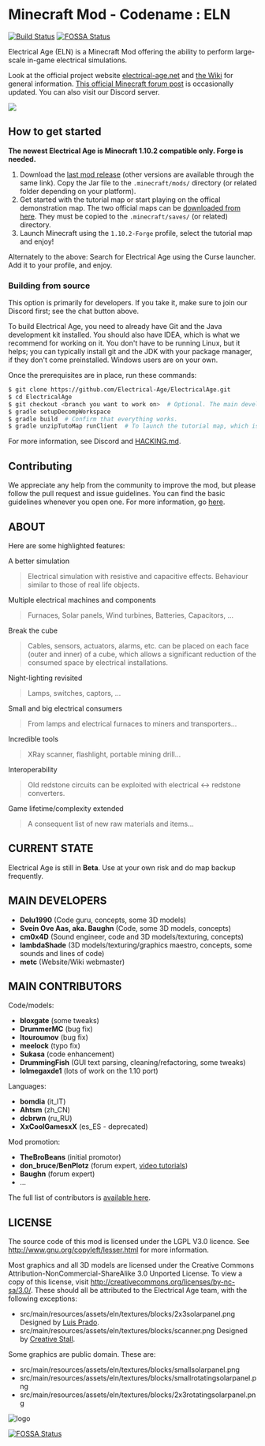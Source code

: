 # Minecraft Mod - Codename : ELN

[![Build Status](https://travis-ci.org/Electrical-Age/ElectricalAge.svg?branch=ports/1.10)](https://travis-ci.org/Electrical-Age/ElectricalAge)
[![FOSSA Status](https://app.fossa.io/api/projects/git%2Bgithub.com%2FElectrical-Age%2FElectricalAge.svg?type=shield)](https://app.fossa.io/projects/git%2Bgithub.com%2FElectrical-Age%2FElectricalAge?ref=badge_shield)

Electrical Age (ELN) is a Minecraft Mod offering the ability to perform large-scale in-game electrical simulations.

Look at the official project website [electrical-age.net](https://electrical-age.net/) and [the Wiki](http://wiki.electrical-age.net/) for general information. [This official Minecraft forum post](http://www.minecraftforum.net/topic/2741783-172forge-electrical-age-mod-beta-146/) is occasionally updated. You can also visit our Discord server.

<a href="https://discord.gg/38j6H8B">
<img src="https://img.shields.io/discord/463476274527076374.svg?style=for-the-badge">
</a>

## How to get started

**The newest Electrical Age is Minecraft 1.10.2 compatible only. Forge is needed.**

1. Download the [last mod release](https://minecraft.curseforge.com/projects/electrical-age) (other versions are available through the same link). Copy the Jar file to the `.minecraft/mods/` directory (or related folder depending on your platform).
2. Get started with the tutorial map or start playing on the offical demonstration map. The two official maps can be [downloaded from here](https://github.com/Electrical-Age/ElectricalAge/releases/download/BETA-1.10/ElectricalAge_tutorialMap_BETA-1.9_r41.zip). They must be copied to the `.minecraft/saves/` (or related) directory.
3. Launch Minecraft using the `1.10.2-Forge` profile, select the tutorial map and enjoy!

Alternately to the above: Search for Electrical Age using the Curse launcher. Add it to your profile, and enjoy.

### Building from source

This option is primarily for developers. If you take it, make sure to join our Discord first; see the chat button above.

To build Electrical Age, you need to already have Git and the Java development kit installed. You should also have IDEA, which is what we recommend for working on it. You don't have to be running Linux, but it helps; you can typically install git and the JDK with your package manager, if they don't come preinstalled. Windows users are on your own.

Once the prerequisites are in place, run these commands:

```sh
$ git clone https://github.com/Electrical-Age/ElectricalAge.git
$ cd ElectricalAge
$ git checkout <branch you want to work on>  # Optional. The main development branch is also the default.
$ gradle setupDecompWorkspace
$ gradle build  # Confirm that everything works.
$ gradle unzipTutoMap runClient  # To launch the tutorial map, which is also useful for testing. You only need to unzip once.
```

For more information, see Discord and [HACKING.md](HACKING.md).

## Contributing

We appreciate any help from the community to improve the mod, but please follow the pull request and issue guidelines. You can find the basic guidelines whenever you open one. For more information, go [here](./CONTRIBUTING.md).

## ABOUT

Here are some highlighted features:

A better simulation
> Electrical simulation with resistive and capacitive effects. Behaviour similar to those of real life objects.

Multiple electrical machines and components
> Furnaces, Solar panels, Wind turbines, Batteries, Capacitors, ...

Break the cube
> Cables, sensors, actuators, alarms, etc. can be placed on each face (outer and inner) of a cube, which allows a significant reduction of the consumed space by electrical installations.

Night-lighting revisited
> Lamps, switches, captors, ...

Small and big electrical consumers
> From lamps and electrical furnaces to miners and transporters...

Incredible tools
> XRay scanner, flashlight, portable mining drill...

Interoperability
> Old redstone circuits can be exploited with electrical <-> redstone converters.

Game lifetime/complexity extended
> A consequent list of new raw materials and items...

## CURRENT STATE

Electrical Age is still in **Beta**.
Use at your own risk and do map backup frequently.

## MAIN DEVELOPERS

- **Dolu1990** (Code guru, concepts, some 3D models)
- **Svein Ove Aas, aka. Baughn** (Code, some 3D models, concepts)
- **cm0x4D** (Sound engineer, code and 3D models/texturing, concepts)
- **lambdaShade** (3D models/texturing/graphics maestro, concepts, some sounds and lines of code)
- **metc** (Website/Wiki webmaster)

## MAIN CONTRIBUTORS

Code/models:

- **bloxgate** (some tweaks)
- **DrummerMC** (bug fix)
- **ltouroumov** (bug fix)
- **meelock** (typo fix)
- **Sukasa** (code enhancement)
- **DrummingFish** (GUI text parsing, cleaning/refactoring, some tweaks)
- **lolmegaxde1** (lots of work on the 1.10 port)

Languages:

- **bomdia** (it_IT)
- **Ahtsm** (zh_CN)
- **dcbrwn** (ru_RU)
- **XxCoolGamesxX** (es_ES - deprecated)

Mod promotion:

- **TheBroBeans** (initial promotor)
- **don_bruce/BenPlotz** (forum expert, [video tutorials](https://www.youtube.com/channel/UCRYhOQhspQqIBvL8kiDu2Rw))
- **Baughn** (forum expert)
- ...

The full list of contributors is [available here](https://github.com/Electrical-Age/ElectricalAge/graphs/contributors).

## LICENSE

The source code of this mod is licensed under the LGPL V3.0 licence. See http://www.gnu.org/copyleft/lesser.html for more information.

Most graphics and all 3D models are licensed under the Creative Commons Attribution-NonCommercial-ShareAlike 3.0 Unported License. To view a copy of this license, visit http://creativecommons.org/licenses/by-nc-sa/3.0/. These should all be attributed to the Electrical Age team, with the following exceptions:

- src/main/resources/assets/eln/textures/blocks/2x3solarpanel.png
  Designed by [Luis Prado](https://thenounproject.com/Luis/).
- src/main/resources/assets/eln/textures/blocks/scanner.png
  Designed by [Creative Stall](https://thenounproject.com/creativestall/).

Some graphics are public domain. These are:

- src/main/resources/assets/eln/textures/blocks/smallsolarpanel.png
- src/main/resources/assets/eln/textures/blocks/smallrotatingsolarpanel.png
- src/main/resources/assets/eln/textures/blocks/2x3rotatingsolarpanel.png

![logo](https://raw.githubusercontent.com/Electrical-Age/electrical-age.github.io/master/assets/favicon.ico)


[![FOSSA Status](https://app.fossa.io/api/projects/git%2Bgithub.com%2FElectrical-Age%2FElectricalAge.svg?type=large)](https://app.fossa.io/projects/git%2Bgithub.com%2FElectrical-Age%2FElectricalAge?ref=badge_large)

